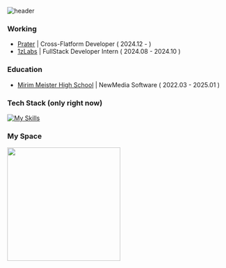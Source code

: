 ![header](https://capsule-render.vercel.app/api?type=cylinder&color=141827&height=70&section=header&text=KimHyunji&fontSize=20&fontColor=ffffff)

### Working
- [Prater](https://prater.co.kr/) | Cross-Flatform Developer ( 2024.12 - )
- [1zLabs](https://1zlabs.com/) | FullStack Developer Intern ( 2024.08 - 2024.10 )

### Education
- [Mirim Meister High School](https://www.e-mirim.hs.kr/main.do) | NewMedia Software ( 2022.03 - 2025.01 )

### Tech Stack (only right now)
[![My Skills](https://skillicons.dev/icons?i=flutter,next,tailwind)](https://skillicons.dev)

### My Space
<div height="10px"/>
<div>
<a href="https://velog.io/@de-quei/posts">
  <img height="260px" src="https://velog-github-badge.vercel.app/badge/de-quei?theme=dark&posts=3"/>
</a>
</div>
